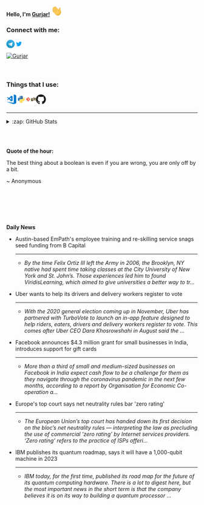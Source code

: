 #### Hello, I'm [Gurjar!](https://GurjarKing.github.io) <img src="https://raw.githubusercontent.com/ABSphreak/ABSphreak/master/gifs/Hi.gif" width="30px"></h2>


### Connect with me:

[<img align="left" alt="Gurjar | Telegram" width="22px" src="https://raw.githubusercontent.com/github/explore/80688e429a7d4ef2fca1e82350fe8e3517d3494d/topics/telegram/telegram.png" />][Telegram]
[<img align="left" alt="Gurjar | Twitter" width="22px" src="https://raw.githubusercontent.com/github/explore/80688e429a7d4ef2fca1e82350fe8e3517d3494d/topics/twitter/twitter.png" />][Twitter]
<br >
<br >
<a href="https://github.com/GurjarKing"><img src="https://komarev.com/ghpvc/?username=GurjarKing" alt="Gurjar" /></a> <br />
<br />
<br />
<!-- <br >

![](https://visitor-badge.glitch.me/badge?page_id=GurjarKing)

<br /> -->

### Things that I use:

[<img align="left" alt="Visual Studio Code" width="26px" src="https://raw.githubusercontent.com/github/explore/80688e429a7d4ef2fca1e82350fe8e3517d3494d/topics/visual-studio-code/visual-studio-code.png" />][VSCode]
[<img align="left" alt="Python" width="26px" src="https://raw.githubusercontent.com/github/explore/80688e429a7d4ef2fca1e82350fe8e3517d3494d/topics/python/python.png" />][Python]
[<img align="left" alt="Git" width="26px" src="https://raw.githubusercontent.com/github/explore/80688e429a7d4ef2fca1e82350fe8e3517d3494d/topics/git/git.png" />][Git]
[<img align="left" alt="GitHub" width="26px" src="https://raw.githubusercontent.com/github/explore/78df643247d429f6cc873026c0622819ad797942/topics/github/github.png" />][Github]

<br />
<br />

---
<details>
  <summary>:zap: GitHub Stats</summary>

<img align="left" alt="Gurjar's Github Stats" src="https://github-readme-stats.vercel.app/api?username=GurjarKing&show_icons=true&hide_border=true&count_private=true&include_all_commit=true&theme=algolia" />

</details>

<!-- ### 🔔 My latest tweet
<a href="https://twitter.com/Gurjar_King43" target="_blank">
	<img src="https://github.com/GurjarKing/GurjarKing/raw/master/tweet.png" width="70%" align="center" alt="Click to view on Twitter" title="My latest tweet, as an image"/>
</a> -->
<br>

<pre>

</pre>

**Quote of the hour:**

The best thing about a boolean is even if you are wrong, you are only off by a bit.

~ Anonymous
<pre>

</pre>
<br>
<pre>


</pre>
<strong>Daily News</strong>
  
  - Austin-based EmPath's employee training and re-skilling service snags seed funding from B Capital
     <hr/>
     
      - *By the time Felix Ortiz III left the Army in 2006, the Brooklyn, NY native had spent time taking classes at the City University of New York and St. John’s. Those experiences led him to found ViridisLearning, which aimed to give universities a better way to tr…*
     
  - Uber wants to help its drivers and delivery workers register to vote
      <hr/>
      
      - *With the 2020 general election coming up in November, Uber has partnered with TurboVote to launch an in-app feature designed to help riders, eaters, drivers and delivery workers register to vote. This comes after Uber CEO Dara Khosrowshahi in August said the …*
      
  - Facebook announces $4.3 million grant for small businesses in India, introduces support for gift cards
      <hr/>
      
      - *More than a third of small and medium-sized businesses on Facebook in India expect cash flow to be a challenge for them as they navigate through the coronavirus pandemic in the next few months, according to a report by Organisation for Economic Co-operation a…*
      
  - Europe's top court says net neutrality rules bar 'zero rating'
      <hr/>
      
      - *The European Union’s top court has handed down its first decision on the bloc’s net neutrality rules — interpreting the law as precluding the use of commercial ‘zero rating’ by Internet services providers. ‘Zero rating’ refers to the practice of ISPs offeri…*
       
  - IBM publishes its quantum roadmap, says it will have a 1,000-qubit machine in 2023
      <hr/>
       
       - *IBM today, for the first time, published its road map for the future of its quantum computing hardware. There is a lot to digest here, but the most important news in the short term is that the company believes it is on its way to building a quantum processor …*
      

<br />

[VSCode]: https://code.visualstudio.com/
[Python]: https://www.python.org/
[Git]: https://git-scm.com/
[Github]: https://github.com/
[Telegram]: https://t.me/Gurjar_King/
[Twitter]: https://twitter.com/Gurjar_King43/
